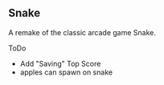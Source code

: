 ## Snake

A remake of the classic arcade game Snake.

ToDo
- Add "Saving" Top Score
- apples can spawn on snake
